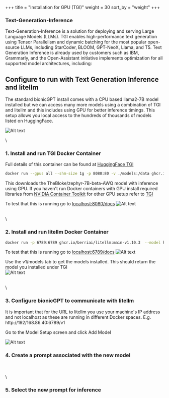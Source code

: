 +++
title = "Installation for GPU (TGI)"
weight = 30
sort_by = "weight"
+++

### Text-Generation-Inference

Text-Generation-Inference is a solution for deploying and serving Large Language Models (LLMs). TGI enables high-performance text generation using Tensor Parallelism and dynamic batching for the most popular open-source LLMs, including StarCoder, BLOOM, GPT-NeoX, Llama, and T5. Text Generation Inference is already used by customers such as IBM, Grammarly, and the Open-Assistant initiative implements optimization for all supported model architectures, including:

## Configure to run with Text Generation Inference and litellm

The standard bionicGPT install comes with a CPU based llama2-7B model installed but we can access many more models using a combination of TGI and litellm and this includes using GPU for better inference timings. This setup allows you local access to the hundreds of thousands of models listed on HuggingFace. 

![Alt text](../arch.png "Architecture")

\

### 1. Install and run TGI Docker Container
Full details of this container can be found at [HuggingFace TGI](https://github.com/huggingface/text-generation-inference)


```sh
docker run --gpus all --shm-size 1g -p 8080:80 -v ./models:/data ghcr.io/huggingface/text-generation-inference:1.2 --model-id TheBloke/zephyr-7B-beta-AWQ --max-batch-prefill-tokens 2048 --quantize awq
```
This downloads the TheBloke/zephyr-7B-beta-AWQ model with inference using GPU. If you haven't run Docker containers with GPU install required libraries from  [NVIDIA Container Toolkit](https://docs.nvidia.com/datacenter/cloud-native/container-toolkit/latest/install-guide.html) for other GPU setup refer to [TGI](https://github.com/huggingface/text-generation-inference)



To test that this is running go to [localhost:8080/docs](http://localhost:8080/docs)
![Alt text](../TGI-web.png "TGI Web Interface")

\
\
### 2. Install and run litellm Docker Container

```sh
docker run -p 6789:6789 ghcr.io/berriai/litellm:main-v1.10.3  --model huggingface/TheBloke/zephyr-7B-beta-AWQ --api_base http://127.0.0.1:8080/generate_stream --host 0.0.0.0 --port 6789
```

To test that this is running go to [localhost:6789/docs](http://localhost:6789)
![Alt text](../litellm-web.png "litellm Web Interface")


Use the v1/models tab to get the models installed. This should return the model you installed under TGI
\
![Alt text](../model.png "model installed under TGI")
 

\
\
### 3. Configure bionicGPT to communicate with litellm

It is important that for the URL to litellm you use your machine's IP address and not localhost as these are running in different Docker spaces. E.g. http://192/168.86.40:6789/v1

Go to the Model Setup screen and click Add Model

![Alt text](../bionic-setup.png "bionicGPT to litellm setup")


### 4. Create a prompt associated with the new model

\
\
\
### 5. Select the new prompt for inference
